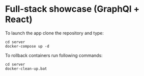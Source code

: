 # Full-stack showcase (GraphQl + React)

To launch the app clone the repository and type:
```
cd server
docker-compose up -d
```

To rollback containers run following commands:
```
cd server
docker-clean-up.bat
```